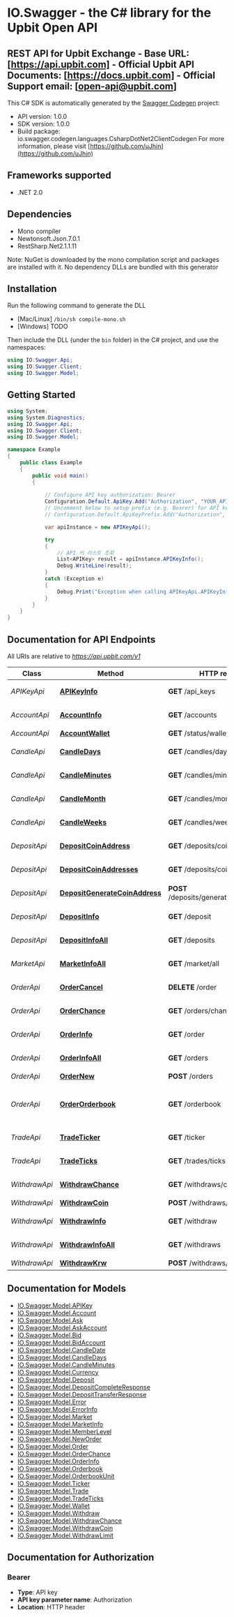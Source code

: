# IO.Swagger - the C# library for the Upbit Open API

## REST API for Upbit Exchange - Base URL: [https://api.upbit.com] - Official Upbit API Documents: [https://docs.upbit.com] - Official Support email: [open-api@upbit.com] 

This C# SDK is automatically generated by the [Swagger Codegen](https://github.com/swagger-api/swagger-codegen) project:

- API version: 1.0.0
- SDK version: 1.0.0
- Build package: io.swagger.codegen.languages.CsharpDotNet2ClientCodegen
    For more information, please visit [https://github.com/uJhin](https://github.com/uJhin)

<a name="frameworks-supported"></a>
## Frameworks supported
- .NET 2.0

<a name="dependencies"></a>
## Dependencies
- Mono compiler
- Newtonsoft.Json.7.0.1
- RestSharp.Net2.1.1.11

Note: NuGet is downloaded by the mono compilation script and packages are installed with it. No dependency DLLs are bundled with this generator

<a name="installation"></a>
## Installation
Run the following command to generate the DLL
- [Mac/Linux] `/bin/sh compile-mono.sh`
- [Windows] TODO

Then include the DLL (under the `bin` folder) in the C# project, and use the namespaces:
```csharp
using IO.Swagger.Api;
using IO.Swagger.Client;
using IO.Swagger.Model;
```
<a name="getting-started"></a>
## Getting Started

```csharp
using System;
using System.Diagnostics;
using IO.Swagger.Api;
using IO.Swagger.Client;
using IO.Swagger.Model;

namespace Example
{
    public class Example
    {
        public void main()
        {
            
            // Configure API key authorization: Bearer
            Configuration.Default.ApiKey.Add("Authorization", "YOUR_API_KEY");
            // Uncomment below to setup prefix (e.g. Bearer) for API key, if needed
            // Configuration.Default.ApiKeyPrefix.Add("Authorization", "Bearer");

            var apiInstance = new APIKeyApi();

            try
            {
                // API 키 리스트 조회
                List<APIKey> result = apiInstance.APIKeyInfo();
                Debug.WriteLine(result);
            }
            catch (Exception e)
            {
                Debug.Print("Exception when calling APIKeyApi.APIKeyInfo: " + e.Message );
            }
        }
    }
}
```

<a name="documentation-for-api-endpoints"></a>
## Documentation for API Endpoints

All URIs are relative to *https://api.upbit.com/v1*

Class | Method | HTTP request | Description
------------ | ------------- | ------------- | -------------
*APIKeyApi* | [**APIKeyInfo**](docs/APIKeyApi.md#apikeyinfo) | **GET** /api_keys | API 키 리스트 조회
*AccountApi* | [**AccountInfo**](docs/AccountApi.md#accountinfo) | **GET** /accounts | 전체 계좌 조회
*AccountApi* | [**AccountWallet**](docs/AccountApi.md#accountwallet) | **GET** /status/wallet | 입출금 현황
*CandleApi* | [**CandleDays**](docs/CandleApi.md#candledays) | **GET** /candles/days | 시세 캔들 조회 (일 단위)
*CandleApi* | [**CandleMinutes**](docs/CandleApi.md#candleminutes) | **GET** /candles/minutes/{unit} | 시세 캔들 조회 (분 단위)
*CandleApi* | [**CandleMonth**](docs/CandleApi.md#candlemonth) | **GET** /candles/months | 시세 캔들 조회 (월 단위)
*CandleApi* | [**CandleWeeks**](docs/CandleApi.md#candleweeks) | **GET** /candles/weeks | 시세 캔들 조회 (주 단위)
*DepositApi* | [**DepositCoinAddress**](docs/DepositApi.md#depositcoinaddress) | **GET** /deposits/coin_address | 개별 입금 주소 조회
*DepositApi* | [**DepositCoinAddresses**](docs/DepositApi.md#depositcoinaddresses) | **GET** /deposits/coin_addresses | 전체 입금 주소 조회
*DepositApi* | [**DepositGenerateCoinAddress**](docs/DepositApi.md#depositgeneratecoinaddress) | **POST** /deposits/generate_coin_address | 입금 주소 생성 요청
*DepositApi* | [**DepositInfo**](docs/DepositApi.md#depositinfo) | **GET** /deposit | 개별 입금 조회
*DepositApi* | [**DepositInfoAll**](docs/DepositApi.md#depositinfoall) | **GET** /deposits | 입금 리스트 조회
*MarketApi* | [**MarketInfoAll**](docs/MarketApi.md#marketinfoall) | **GET** /market/all | 마켓 코드 조회
*OrderApi* | [**OrderCancel**](docs/OrderApi.md#ordercancel) | **DELETE** /order | 주문 취소 접수
*OrderApi* | [**OrderChance**](docs/OrderApi.md#orderchance) | **GET** /orders/chance | 주문 가능 정보
*OrderApi* | [**OrderInfo**](docs/OrderApi.md#orderinfo) | **GET** /order | 개별 주문 조회
*OrderApi* | [**OrderInfoAll**](docs/OrderApi.md#orderinfoall) | **GET** /orders | 주문 리스트 조회
*OrderApi* | [**OrderNew**](docs/OrderApi.md#ordernew) | **POST** /orders | 주문하기
*OrderApi* | [**OrderOrderbook**](docs/OrderApi.md#orderorderbook) | **GET** /orderbook | 시세 호가 정보(Orderbook) 조회
*TradeApi* | [**TradeTicker**](docs/TradeApi.md#tradeticker) | **GET** /ticker | 시세 Ticker 조회
*TradeApi* | [**TradeTicks**](docs/TradeApi.md#tradeticks) | **GET** /trades/ticks | 시세 체결 조회
*WithdrawApi* | [**WithdrawChance**](docs/WithdrawApi.md#withdrawchance) | **GET** /withdraws/chance | 출금 가능 정보
*WithdrawApi* | [**WithdrawCoin**](docs/WithdrawApi.md#withdrawcoin) | **POST** /withdraws/coin | 코인 출금하기
*WithdrawApi* | [**WithdrawInfo**](docs/WithdrawApi.md#withdrawinfo) | **GET** /withdraw | 개별 출금 조회
*WithdrawApi* | [**WithdrawInfoAll**](docs/WithdrawApi.md#withdrawinfoall) | **GET** /withdraws | 출금 리스트 조회
*WithdrawApi* | [**WithdrawKrw**](docs/WithdrawApi.md#withdrawkrw) | **POST** /withdraws/krw | 원화 출금하기


<a name="documentation-for-models"></a>
## Documentation for Models

 - [IO.Swagger.Model.APIKey](docs/APIKey.md)
 - [IO.Swagger.Model.Account](docs/Account.md)
 - [IO.Swagger.Model.Ask](docs/Ask.md)
 - [IO.Swagger.Model.AskAccount](docs/AskAccount.md)
 - [IO.Swagger.Model.Bid](docs/Bid.md)
 - [IO.Swagger.Model.BidAccount](docs/BidAccount.md)
 - [IO.Swagger.Model.CandleDate](docs/CandleDate.md)
 - [IO.Swagger.Model.CandleDays](docs/CandleDays.md)
 - [IO.Swagger.Model.CandleMinutes](docs/CandleMinutes.md)
 - [IO.Swagger.Model.Currency](docs/Currency.md)
 - [IO.Swagger.Model.Deposit](docs/Deposit.md)
 - [IO.Swagger.Model.DepositCompleteResponse](docs/DepositCompleteResponse.md)
 - [IO.Swagger.Model.DepositTransferResponse](docs/DepositTransferResponse.md)
 - [IO.Swagger.Model.Error](docs/Error.md)
 - [IO.Swagger.Model.ErrorInfo](docs/ErrorInfo.md)
 - [IO.Swagger.Model.Market](docs/Market.md)
 - [IO.Swagger.Model.MarketInfo](docs/MarketInfo.md)
 - [IO.Swagger.Model.MemberLevel](docs/MemberLevel.md)
 - [IO.Swagger.Model.NewOrder](docs/NewOrder.md)
 - [IO.Swagger.Model.Order](docs/Order.md)
 - [IO.Swagger.Model.OrderChance](docs/OrderChance.md)
 - [IO.Swagger.Model.OrderInfo](docs/OrderInfo.md)
 - [IO.Swagger.Model.Orderbook](docs/Orderbook.md)
 - [IO.Swagger.Model.OrderbookUnit](docs/OrderbookUnit.md)
 - [IO.Swagger.Model.Ticker](docs/Ticker.md)
 - [IO.Swagger.Model.Trade](docs/Trade.md)
 - [IO.Swagger.Model.TradeTicks](docs/TradeTicks.md)
 - [IO.Swagger.Model.Wallet](docs/Wallet.md)
 - [IO.Swagger.Model.Withdraw](docs/Withdraw.md)
 - [IO.Swagger.Model.WithdrawChance](docs/WithdrawChance.md)
 - [IO.Swagger.Model.WithdrawCoin](docs/WithdrawCoin.md)
 - [IO.Swagger.Model.WithdrawLimit](docs/WithdrawLimit.md)


<a name="documentation-for-authorization"></a>
## Documentation for Authorization

<a name="Bearer"></a>
### Bearer

- **Type**: API key
- **API key parameter name**: Authorization
- **Location**: HTTP header

